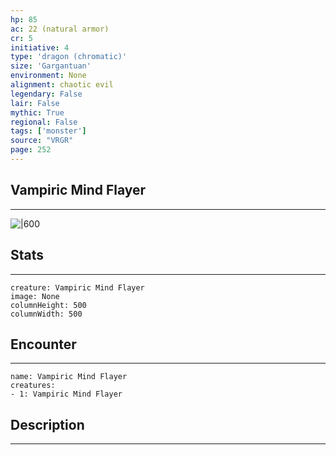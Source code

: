 ```yaml
---
hp: 85
ac: 22 (natural armor)
cr: 5
initiative: 4
type: 'dragon (chromatic)'    
size: 'Gargantuan'
environment: None
alignment: chaotic evil
legendary: False
lair: False
mythic: True
regional: False
tags: ['monster']
source: "VRGR"
page: 252
---
```


## Vampiric Mind Flayer
---

![|600](D:/Program%20Files/5e.tools/img/bestiary/VRGR/Vampiric%20Mind%20Flayer.jpg)

## Stats
---

```statblock
creature: Vampiric Mind Flayer
image: None
columnHeight: 500
columnWidth: 500
```

## Encounter
---

```encounter-table
name: Vampiric Mind Flayer
creatures:
- 1: Vampiric Mind Flayer
```

## Description
---





